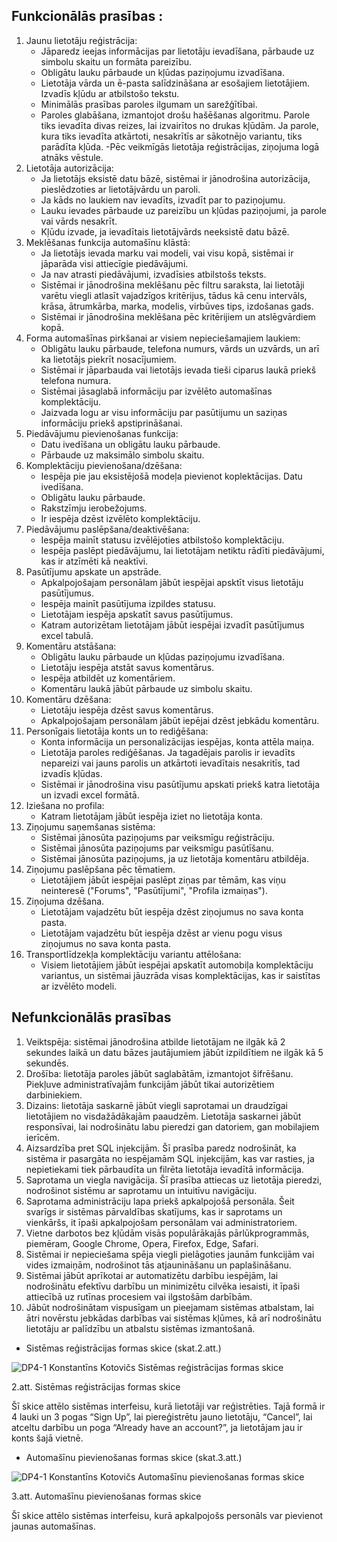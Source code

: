 ## Funkcionālās prasības :

1. Jaunu lietotāju reģistrācija:
    - Jāparedz ieejas informācijas par lietotāju ievadīšana, pārbaude uz simbolu skaitu un formāta pareizību.
    - Obligātu lauku pārbaude un kļūdas paziņojumu izvadīšana.
    - Lietotāja vārda un ē-pasta salīdzināšana ar esošajiem lietotājiem. Izvadīs kļūdu ar atbilstošo tekstu.
    - Minimālās prasības paroles ilgumam un sarežģītībai.
    - Paroles glabāšana, izmantojot drošu hašēšanas algoritmu. Parole tiks ievadīta divas reizes, lai izvairītos no drukas kļūdām. Ja parole, kura tiks ievadīta atkārtoti, nesakrītīs ar sākotnējo variantu, tiks parādīta kļūda.
    -Pēc veikmīgās lietotāja reģistrācijas, ziņojuma logā atnāks vēstule.
2. Lietotāja autorizācija:
    - Ja lietotājs eksistē datu bāzē, sistēmai ir jānodrošina autorizācija, pieslēdzoties ar lietotājvārdu un paroli.
    - Ja kāds no laukiem nav ievadīts, izvadīt par to paziņojumu.
    - Lauku ievades pārbaude uz pareizību un kļūdas paziņojumi, ja parole vai vārds nesakrīt.
    - Kļūdu izvade, ja ievadītais lietotājvārds neeksistē datu bāzē.
3. Meklēšanas funkcija automašīnu klāstā:
    - Ja lietotājs ievada marku vai modeli, vai visu kopā, sistēmai ir jāparāda visi attiecīgie piedāvājumi.
    - Ja nav atrasti piedāvājumi, izvadīsies atbilstošs teksts.
    - Sistēmai ir jānodrošina meklēšanu pēc filtru saraksta, lai lietotāji varētu viegli atlasīt vajadzīgos kritērijus, tādus kā cenu intervāls, krāsa, ātrumkārba, marka, modelis, virbūves tips, izdošanas gads.
    - Sistēmai ir jānodrošina meklēšana pēc kritērijiem un atslēgvārdiem kopā.
4. Forma automašīnas pirkšanai ar visiem nepieciešamajiem laukiem:
    - Obligātu lauku pārbaude, telefona numurs, vārds un uzvārds, un arī ka lietotājs piekrīt nosacījumiem.
    - Sistēmai ir jāparbauda vai lietotājs ievada tieši ciparus laukā priekš telefona numura.
    - Sistēmai jāsaglabā informāciju par izvēlēto automašīnas komplektāciju.
    - Jaizvada logu ar visu informāciju par pasūtijumu un saziņas informāciju priekš apstiprināšanai.
5. Piedāvājumu pievienošanas funkcija:
    - Datu ivedīšana un obligātu lauku pārbaude.
    - Pārbaude uz maksimālo simbolu skaitu.
6. Komplektāciju pievienošana/dzēšana:
    - Iespēja pie jau eksistējošā modeļa pievienot koplektācijas. Datu ivedīšana.
    - Obligātu lauku pārbaude.
    - Rakstzīmju ierobežojums.
    - Ir iespēja dzēst izvēlēto komplektāciju.
7. Piedāvājumu paslēpšana/deaktivēšana:
    - Iespēja mainīt statusu izvēlējoties atbilstošo komplektāciju.
    - Iespēja paslēpt piedāvājumu, lai lietotājam netiktu rādīti piedāvājumi, kas ir atzīmēti kā neaktīvi.
8. Pasūtījumu apskate un apstrāde.
    - Apkalpojošajam personālam jābūt iespējai apsktīt visus lietotāju pasūtījumus.
    - Iespēja mainīt pasūtījuma izpildes statusu.
    - Lietotājam iespēja apskatīt savus pasūtījumus.
    - Katram autorizētam lietotājam jābūt iespējai izvadīt pasūtījumus excel tabulā.
9. Komentāru atstāšana:
    - Obligātu lauku pārbaude un kļūdas paziņojumu izvadīšana.
    - Lietotāju iespēja atstāt savus komentārus.
    - Iespēja atbildēt uz komentāriem.
    - Komentāru laukā jābūt pārbaude uz simbolu skaitu.
10. Komentāru dzēšana:
    - Lietotāju iespēja dzēst savus komentārus.
    - Apkalpojošajam personālam jābūt iepējai dzēst jebkādu komentāru.
11. Personīgais lietotāja konts un to rediģēšana:
    - Konta informācija un personalizācijas iespējas, konta attēla maiņa.
    - Lietotāja paroles rediģēšanas. Ja tagadējais parolis ir ievadīts nepareizi vai jauns parolis un atkārtoti ievadītais nesakritīs, tad izvadīs kļūdas.
    - Sistēmai ir jānodrošina visu pasūtījumu apskati priekš katra lietotāja un izvadi excel formātā.
12. Iziešana no profila:
    - Katram lietotājam jābūt iespēja iziet no lietotāja konta.
13. Ziņojumu saņemšanas sistēma:
    - Sistēmai jānosūta paziņojums par veiksmīgu reģistrāciju.
    - Sistēmai jānosūta paziņojums par veiksmīgu pasūtīšanu.
    - Sistēmai jānosūta paziņojums, ja uz lietotāja komentāru atbildēja.
14. Ziņojumu paslēpšana pēc tēmatiem.
    - Lietotājiem jābūt iespējai paslēpt ziņas par tēmām, kas viņu neinteresē ("Forums", "Pasūtījumi", "Profila izmaiņas").
15. Ziņojuma dzēšana.
    - Lietotājam vajadzētu būt iespēja dzēst ziņojumus no sava konta pasta.
    - Lietotājam vajadzētu būt iespēja dzēst ar vienu pogu visus ziņojumus no sava konta pasta.
16. Transportlīdzekļa komplektāciju variantu attēlošana:
    - Visiem lietotājiem jābūt iespējai apskatīt automobiļa komplektāciju variantus, un sistēmai jāuzrāda visas komplektācijas, kas ir saistītas ar izvēlēto modeli.
    
## Nefunkcionālās prasības
1. Veiktspēja: sistēmai jānodrošina atbilde lietotājam ne ilgāk kā 2 sekundes laikā un datu bāzes jautājumiem jābūt izpildītiem ne ilgāk kā 5 sekundēs.
2. Drošība: lietotāja paroles jābūt saglabātām, izmantojot šifrēšanu. Piekļuve administratīvajām funkcijām jābūt tikai autorizētiem darbiniekiem.
3. Dizains: lietotāja saskarnē jābūt viegli saprotamai un draudzīgai lietotājiem no visdažādākajām paaudzēm. Lietotāja saskarnei jābūt responsīvai, lai nodrošinātu labu pieredzi gan datoriem, gan mobilajiem ierīcēm.  
4. Aizsardzība pret SQL injekcijām. Šī prasība paredz nodrošināt, ka sistēma ir pasargāta no iespējamām SQL injekcijām, kas var rasties, ja nepietiekami tiek pārbaudīta un filrēta lietotāja ievadītā informācija.
5. Saprotama un viegla navigācija. Šī prasība attiecas uz lietotāja pieredzi, nodrošinot sistēmu ar saprotamu un intuitīvu navigāciju.
6. Saprotama administrāciju lapa priekš apkalpojošā personāla. Šeit svarīgs ir sistēmas pārvaldības skatījums, kas ir saprotams un vienkāršs, it īpaši apkalpojošam personālam vai administratoriem.
7. Vietne darbotos bez kļūdām visās populārākajās pārlūkprogrammās, piemēram, Google Chrome, Opera, Firefox, Edge, Safari.
8. Sistēmai ir nepieciešama spēja viegli pielāgoties jaunām funkcijām vai vides izmaiņām, nodrošinot tās atjaunināšanu un paplašināšanu.
9. Sistēmai jābūt aprīkotai ar automatizētu darbību iespējām, lai nodrošinātu efektīvu darbību un minimizētu cilvēka iesaisti, it īpaši attiecībā uz rutīnas procesiem vai ilgstošām darbībām.
10. Jābūt nodrošinātam vispusīgam un pieejamam sistēmas atbalstam, lai ātri novērstu jebkādas darbības vai sistēmas kļūmes, kā arī nodrošinātu lietotāju ar palīdzību un atbalstu sistēmas izmantošanā.

* Sistēmas reģistrācijas formas skice (skat.2.att.)

![DP4-1 Konstantīns Kotovičs Sistēmas reģistrācijas formas skice](https://github.com/rvt-prog-kval-24/DP41-KonstantinsKotovics-TimeklaLietotneAutomasinuMeklesanaiUnPardosanaiTiessaiste/blob/main/documentation/atteli/2.att.%20Sistēmas%20reģistrācijas%20formas%20skice.png)

2.att. Sistēmas reģistrācijas formas skice

Šī skice attēlo sistēmas interfeisu, kurā lietotāji var reģistrēties. Tajā formā ir 4 lauki un 3 pogas “Sign Up”, lai piereģistrētu jauno lietotāju, “Cancel”, lai atceltu darbību un poga “Already have an account?”, ja lietotājam jau ir konts šajā vietnē.

* Automašīnu pievienošanas formas skice (skat.3.att.)

![DP4-1 Konstantīns Kotovičs Automašīnu pievienošanas formas skice](https://github.com/rvt-prog-kval-24/DP41-KonstantinsKotovics-TimeklaLietotneAutomasinuMeklesanaiUnPardosanaiTiessaiste/blob/main/documentation/atteli/3.att.%20Automašīnu%20pievienošanas%20formas%20skice.png)

3.att. Automašīnu pievienošanas formas skice

Šī skice attēlo sistēmas interfeisu, kurā apkalpojošs personāls var pievienot jaunas automašīnas.


